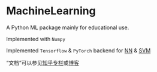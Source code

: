 # MachineLearning

A Python ML package mainly for educational use.

Implemented with `Numpy`

Implemented `Tensorflow` & `PyTorch` backend for [NN](https://github.com/carefree0910/MachineLearning/tree/master/NN) & [SVM](https://github.com/carefree0910/MachineLearning/tree/master/e_SVM)

“文档”可以参见[知乎专栏](https://zhuanlan.zhihu.com/carefree0910-pyml)或[博客](https://mlblog.carefree0910.me)
